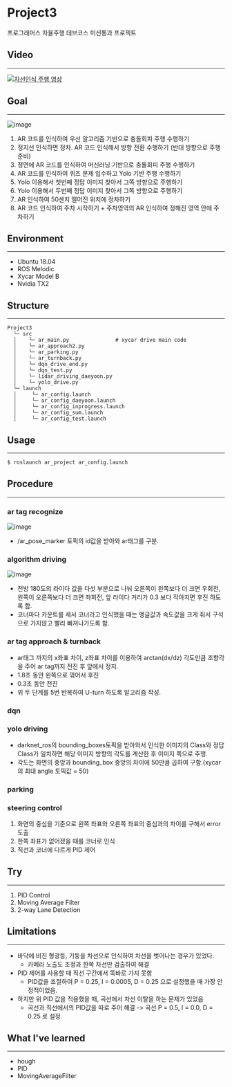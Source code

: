 # Project3
프로그래머스 자율주행 데브코스 미션통과 프로젝트

## Video
---

[![차선인식 주행 영상](https://img.youtube.com/vi/BE9nrN8bJFQ/0.jpg)](https://youtu.be/BE9nrN8bJFQ) 

## Goal
---
![image](https://user-images.githubusercontent.com/65532515/134160737-51b302eb-60bc-42e6-b3b6-248a266e1a76.png)
1) AR 코드를 인식하여 우선 알고리즘 기반으로 충돌회피 주행 수행하기
2) 정지선 인식하면 정차. AR 코드 인식해서 방향 전환 수행하기 (반대 방향으로 주행 준비)
3) 정면에 AR 코드를 인식하여 머신러닝 기반으로 충돌회피 주행 수행하기
4) AR 코드를 인식하여 퀴즈 문제 입수하고 Yolo 기반 주행 수행하기
5) Yolo 이용해서 첫번째 정답 이미지 찾아서 그쪽 방향으로 주행하기
6) Yolo 이용해서 두번째 정답 이미지 찾아서 그쪽 방향으로 주행하기
7) AR 인식하여 50센치 떨어진 위치에 정차하기
8) AR 코드 인식하여 주차 시작하기 + 주차영역의 AR 인식하여 정해진 영역 안에 주차하기

## Environment
---
- Ubuntu 18.04
- ROS Melodic
- Xycar Model B
- Nvidia TX2

## Structure
---
~~~
Project3
  └─ src
  │    └─ ar_main.py               # xycar drive main code
  │    └─ ar_approach2.py
  │    └─ ar_parking.py
  │    └─ ar_turnback.py
  │    └─ dqn_drive_end.py
  │    └─ dqn_test.py
  │    └─ lidar_driving_daeyoon.py
  │    └─ yolo_drive.py
  └─ launch
  │     └─ ar_config.launch
  │     └─ ar_config_daeyoon.launch
  │     └─ ar_config_inprogress.launch
  │     └─ ar_config_sum.launch
  │     └─ ar_config_test.launch
~~~

## Usage
---
~~~bash
$ roslaunch ar_project ar_config.launch
~~~

## Procedure
---
### ar tag recognize
![image](https://user-images.githubusercontent.com/65532515/134163007-f12ea62a-dd49-44d7-9e91-f18af40789e9.png)
- /ar_pose_marker 토픽의 id값을 받아와 ar태그를 구분.
### algorithm driving
![image](https://user-images.githubusercontent.com/65532515/134163670-e9dd7f05-1408-4cf2-9a9c-cc80d9a86574.png)
- 전방 180도의 라이다 값을 다섯 부분으로 나눠 오른쪽이 왼쪽보다 더 크면 우회전, 왼쪽이 오른쪽보다 더 크면 좌회전, 앞 라이다 거리가 0.3 보다 작아지면 후진 하도록 함.
- 코너마다 카운트를 세서 코너라고 인식했을 때는 앵글값과 속도값을 크게 줘서 구석으로 가지않고 빨리 빠져나가도록 함.
### ar tag approach & turnback
- ar태그 까지의 x좌표 차이, z좌표 차이를 이용하여 arctan(dx/dz) 각도만큼 조향각을 주어 ar tag까지 전진 후 앞에서 정지.
- 1.8초 동안 왼쪽으로 꺾어서 후진
- 0.3초 동안 전진
- 위 두 단계를 5번 반복하여 U-turn 하도록 알고리즘 작성.
### dqn
### yolo driving
- darknet_ros의 bounding_boxes토픽을 받아와서 인식한 이미지의 Class와 정답 Class가 일치하면 해당 이미지 방향의 각도를 계산한 후 이미지 쪽으로 주행.
- 각도는 화면의 중앙과 bounding_box 중앙의 차이에 50만큼 곱하여 구함.(xycar의 최대 angle 토픽값 = 50)
### parking

### steering control
1. 화면의 중심을 기준으로 왼쪽 좌표와 오른쪽 좌표의 중심과의 차이를 구해서 error 도출
2. 한쪽 좌표가 없어졌을 때를 코너로 인식
3. 직선과 코너에 다르게 PID 제어

## Try
---
1. PID Control
2. Moving Average Filter
3. 2-way Lane Detection

## Limitations
---
- 바닥에 비친 형광등, 기둥을 차선으로 인식하여 차선을 벗어나는 경우가 있었다. 
  - 카메라 노출도 조정과 한쪽 차선만 검출하여 해결
- PID 제어를 사용할 때 직선 구간에서 똑바로 가지 못함 
  - PID값을 조절하여 P = 0.25, I = 0.0005, D = 0.25 으로 설정했을 때 가장 안정적이었음.
- 하지만 위 PID 값을 적용했을 때, 곡선에서 차선 이탈을 하는 문제가 있었음 
  - 곡선과 직선에서의 PID값을 따로 주어 해결 -> 곡선 P = 0.5, I = 0.0, D = 0.25 로 설정. 
## What I've learned
---
- hough
- PID
- MovingAverageFilter

